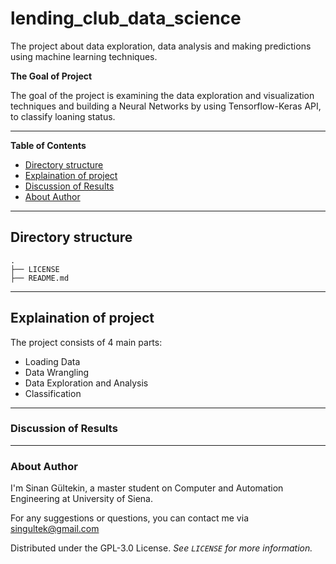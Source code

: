 # lending_club_data_science
The project about data exploration, data analysis and making predictions using machine learning techniques. 

**The Goal of Project**

The goal of the project is examining the data exploration and visualization techniques and building a Neural Networks by using Tensorflow-Keras API, to classify loaning status. 

---

**Table of Contents**

* [Directory structure](#directory-structure)
* [Explaination of project](#explaination-of-project)
* [Discussion of Results](#discussion-of-results)
* [About Author](#about-author)

---

## Directory structure

```
.
├── LICENSE
├── README.md
```

---

## Explaination of project


The project consists of 4 main parts:
* Loading Data
* Data Wrangling
* Data Exploration and Analysis
* Classification



---

### Discussion of Results



---


### About Author

I'm Sinan Gültekin, a master student on Computer and Automation Engineering at University of Siena. 

For any suggestions or questions, you can contact me via <singultek@gmail.com>

Distributed under the GPL-3.0 License. _See ``LICENSE`` for more information._
